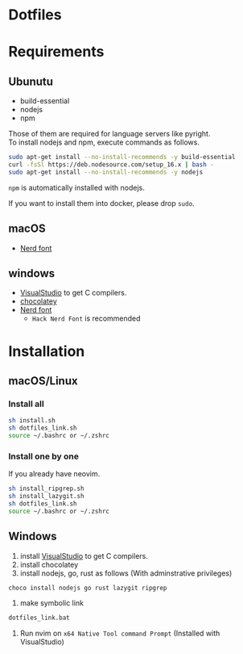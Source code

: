 # Dotfiles

# Requirements

## Ubunutu
- build-essential
- nodejs
- npm

Those of them are required for language servers like pyright.  
To install nodejs and npm, execute commands as follows.

```bash
sudo apt-get install --no-install-recommends -y build-essential
curl -fsSl https://deb.nodesource.com/setup_16.x | bash -
sudo apt-get install --no-install-recommends -y nodejs
```

`npm` is automatically installed with nodejs.

If you want to install them into docker, please drop `sudo`.

## macOS
- [Nerd font]()

## windows
- [VisualStudio](https://visualstudio.microsoft.com/ja/vs/features/cplusplus/) to get C compilers.
- [chocolatey](https://chocolatey.org/)
- [Nerd font](https://www.nerdfonts.com/font-downloads)
    - `Hack Nerd Font` is recommended

# Installation

## macOS/Linux

### Install all

```bash
sh install.sh
sh dotfiles_link.sh
source ~/.bashrc or ~/.zshrc
```

### Install one by one

If you already have neovim.

```bash
sh install_ripgrep.sh
sh install_lazygit.sh
sh dotfiles_link.sh
source ~/.bashrc or ~/.zshrc
```

## Windows

1. install [VisualStudio](https://visualstudio.microsoft.com/ja/vs/features/cplusplus/) to get C compilers.
1. install chocolatey
1. install nodejs, go, rust as follows (With adminstrative privileges)
 ```cmd
 choco install nodejs go rust lazygit ripgrep
 ```
1. make symbolic link
 ```cmd
 dotfiles_link.bat
 ```

1. Run nvim on `x64 Native Tool command Prompt` (Installed with VisualStudio)


